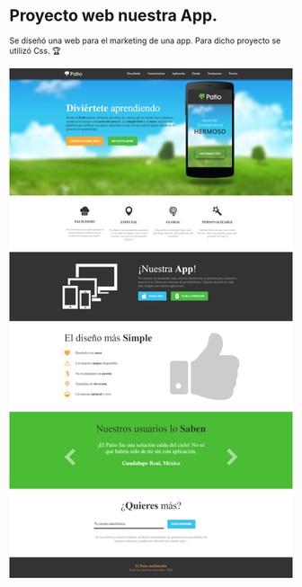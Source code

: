 # Proyecto web nuestra App.
Se diseñó una web para el marketing de una app. Para dicho proyecto se utilizó Css. 🏆 <br><br>
<img src="img/patio.png" alt="Proyecto web nuestra App |Front-end developer| Tecnologías utilizadas HTML5 y Css.">
